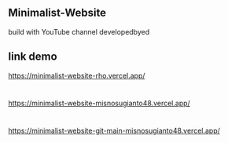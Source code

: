 ## Minimalist-Website
build with YouTube channel developedbyed
## link demo 
https://minimalist-website-rho.vercel.app/
#
https://minimalist-website-misnosugianto48.vercel.app/
#
https://minimalist-website-git-main-misnosugianto48.vercel.app/
